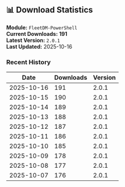 ## 📊 Download Statistics

**Module:** `FleetDM-PowerShell`  
**Current Downloads:** **191**  
**Latest Version:** `2.0.1`  
**Last Updated:** 2025-10-16

### Recent History

| Date | Downloads | Version |
|------|-----------|---------|
| 2025-10-16 | 191 | 2.0.1 |
| 2025-10-15 | 190 | 2.0.1 |
| 2025-10-14 | 189 | 2.0.1 |
| 2025-10-13 | 188 | 2.0.1 |
| 2025-10-12 | 187 | 2.0.1 |
| 2025-10-11 | 186 | 2.0.1 |
| 2025-10-10 | 185 | 2.0.1 |
| 2025-10-09 | 178 | 2.0.1 |
| 2025-10-08 | 177 | 2.0.1 |
| 2025-10-07 | 176 | 2.0.1 |
